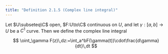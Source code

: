 ```yaml
---
title: "Definition 2.1.5 (Complex line integral)"
---
```


Let $U\subseteq\C$ open, $F:U\to\C$ continuous on $U$, and let
$\gamma:[a,b]\to U$ be a $C^1$ curve. Then we define the complex line
integral

$$
\oint_\gamma F(z)\,dz:=\int_a^bF(\gamma(t))\cdot\frac{d\gamma}{dt}\,dt
$$
